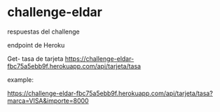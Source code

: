 # challenge-eldar
respuestas del challenge

endpoint de Heroku 

Get- tasa de tarjeta
https://challenge-eldar-fbc75a5ebb9f.herokuapp.com/api/tarjeta/tasa

example:

https://challenge-eldar-fbc75a5ebb9f.herokuapp.com/api/tarjeta/tasa?marca=VISA&importe=8000
